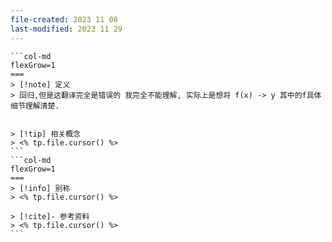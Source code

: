 ```yaml
---
file-created: 2023 11 08
last-modified: 2023 11 29
---
```


````col
```col-md
flexGrow=1
===
> [!note] 定义
> 回归,但是这翻译完全是错误的 我完全不能理解, 实际上是想将 f(x) -> y 其中的f具体细节理解清楚. 


> [!tip] 相关概念
> <% tp.file.cursor() %>
```
```col-md
flexGrow=1
===
> [!info] 别称
> <% tp.file.cursor() %>

> [!cite]- 参考资料
> <% tp.file.cursor() %>
```
````



